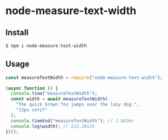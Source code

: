 # node-measure-text-width

## Install

```bash
$ npm i node-measure-text-width
```

## Usage

```js
const measureTextWidth = require("node-measure-text-width");

(async function () {
  console.time("measureTextWidth");
  const width = await measureTextWidth(
    "The quick brown fox jumps over the lazy dog.",
    "12px serif"
  );
  console.timeEnd("measureTextWidth"); // 1.083ms
  console.log(width); // 222.28125
})();
```
